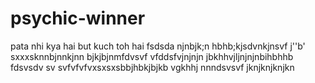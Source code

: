  # psychic-winner
pata nhi kya hai but kuch toh hai
fsdsda
njnbjk;n
 hbhb;kjsdvnkjnsvf
 j''b'
 sxxxsknnbjnnkjnn
 bjkjbjnmfdvsvf
  vfddsfvjnjnjn
 jbkhhvjljnjnjnbihbhhb
 fdsvsdv sv svfvfvfvxsxsxsbbjhbkjbjkb
vgkhhj
nnndsvsvf
jknjknjknjkn
